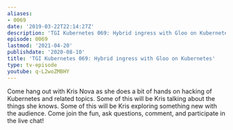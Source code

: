 ```yaml
---
aliases:
- 0069
date: '2019-03-22T22:14:27Z'
description: 'TGI Kubernetes 069: Hybrid ingress with Gloo on Kubernetes'
episode: 0069
lastmod: '2021-04-20'
publishdate: '2020-08-10'
title: 'TGI Kubernetes 069: Hybrid ingress with Gloo on Kubernetes'
type: tv-episode
youtube: q-L2woZMBHY
---
```


Come hang out with Kris Nova as she does a bit of hands on hacking of Kubernetes and related topics. Some of this will be Kris talking about the things she knows. Some of this will be Kris exploring something new with the audience. Come join the fun, ask questions, comment, and participate in the live chat!